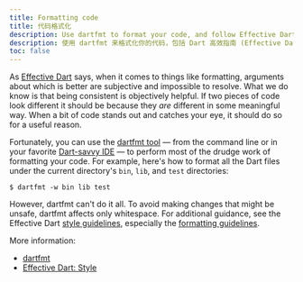 ```yaml
---
title: Formatting code
title: 代码格式化
description: Use dartfmt to format your code, and follow Effective Dart guidelines for what dartfmt doesn't cover.
description: 使用 dartfmt 来格式化你的代码，包括 Dart 高效指南 (Effective Dart) 里提到的 dartfmt 没有包含的内容。
toc: false
---
```


As [Effective Dart][] says, when it comes to things like formatting,
arguments about which is better are subjective and impossible to resolve.
What we do know is that being consistent is objectively helpful.
If two pieces of code look different it should be because
they _are_ different in some meaningful way.
When a bit of code stands out and catches your eye, it should do so for a useful reason.

Fortunately, you can use the [dartfmt tool][dartfmt] —
from the command line or in your favorite [Dart-savvy IDE][ide] —
to perform most of the drudge work of formatting your code.
For example, here's how to format all the Dart files
under the current directory's `bin`, `lib`, and `test` directories:

```terminal
$ dartfmt -w bin lib test
```

However, dartfmt can't do it all.
To avoid making changes that might be unsafe, dartfmt affects only whitespace.
For additional guidance, see the Effective Dart
[style guidelines][], especially the [formatting guidelines][]. 

More information:

* [dartfmt][dartfmt]
* [Effective Dart: Style][style guidelines]

[dartfmt]: /tools/dartfmt
[Effective Dart]: /guides/language/effective-dart
[formatting guidelines]: /guides/language/effective-dart/style#formatting
[ide]: /tools/#ides-and-editors
[style guidelines]: /guides/language/effective-dart/style
